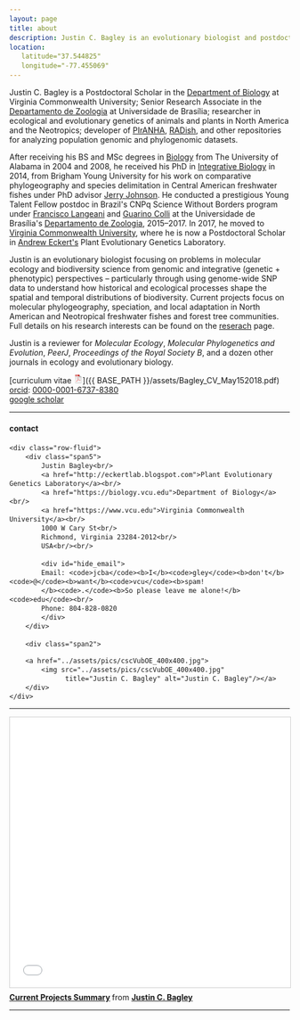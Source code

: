 ```yaml
---
layout: page
title: about
description: Justin C. Bagley is an evolutionary biologist and postdoctoral researcher at Virginia Commonwealth University interested in using and developing genetics-driven approaches (among others) and computational tools (bioinformatics scripts/pipelines) to understand processes shaping the diversity, distributions, and adaptive evolution of species through space and time. 
location:
   latitude="37.544825"
   longitude="-77.455069"
---
```


Justin C. Bagley is a Postdoctoral Scholar in the [Department of Biology](https://biology.vcu.edu)
at Virginia Commonwealth University; Senior Research Associate in the [Departamento de Zoologia](https://zoo.unb.br) 
at Universidade de Brasília; researcher in ecological and evolutionary genetics of animals
and plants in North America and the Neotropics; developer of [PIrANHA](https://github.com/justincbagley/PIrANHA), 
[RADish](https://github.com/justincbagley/RADish), and other repositories for analyzing population genomic
and phylogenomic datasets.

After receiving his BS and MSc degrees in [Biology](https://bsc.ua.edu) from The University of 
Alabama in 2004 and 2008, he received his PhD in [Integrative Biology](http://biology.byu.edu) 
in 2014, from Brigham Young University for his work on comparative phylogeography 
and species delimitation in Central American freshwater fishes under PhD advisor [Jerry Johnson](https://lifesciences.byu.edu/Directories/FacultyStaff/ctl/FacultyProfile/mid/5712/NetID/jbj59).
He conducted a prestigious Young Talent Fellow postdoc in Brazil's CNPq Science Without Borders 
program under [Francisco Langeani]() and [Guarino Colli](https://www.researchgate.net/profile/Guarino_Colli) 
at the Universidade de Brasília's [Departamento de Zoologia](https://zoo.unb.br), 2015&ndash;2017. 
In 2017, he moved to [Virginia Commonwealth University](https://www.vcu.edu), where he is now a 
Postdoctoral Scholar in [Andrew Eckert's](LINK) Plant Evolutionary Genetics Laboratory.

Justin is an evolutionary biologist focusing on problems in molecular ecology and biodiversity 
science from genomic and integrative (genetic + phenotypic) perspectives &ndash; particularly 
through using genome-wide SNP data to understand how historical and ecological processes 
shape the spatial and temporal distributions of biodiversity. Current projects focus on molecular 
phylogeography, speciation, and local adaptation in North American and Neotropical freshwater 
fishes and forest tree communities. Full details on his research interests can be found on the 
[reserach](../pages/research.html) page.

Justin is a reviewer for _Molecular Ecology_, _Molecular Phylogenetics and Evolution_, _PeerJ_, 
_Proceedings of the Royal Society B_, and a dozen other journals in ecology and evolutionary biology.

[curriculum vitae ![CV as pdf](icons16/pdf-icon.png)]({{ BASE_PATH }}/assets/Bagley_CV_May152018.pdf)<br/>
[orcid](https://orcid.org): [0000-0001-6737-8380](https://orcid.org/0000-0001-6737-8380)<br/>
[google scholar](https://scholar.google.com/citations?user=H9FM85AAAAAJ&hl=en&oi=ao)<br/>

---

<div class="container">
<h4><a name="contact"></a>contact</h4>

    <div class="row-fluid">
        <div class="span5">
            Justin Bagley<br/>
            <a href="http://eckertlab.blogspot.com">Plant Evolutionary Genetics Laboratory</a><br/>
            <a href="https://biology.vcu.edu">Department of Biology</a><br/>
            <a href="https://www.vcu.edu">Virginia Commonwealth University</a><br/>
            1000 W Cary St<br/>
            Richmond, Virginia 23284-2012<br/>
            USA<br/><br/>

            <div id="hide_email">
            Email: <code>jcba</code><b>I</b><code>gley</code><b>don't</b><code>@</code><b>want</b><code>vcu</code><b>spam!
            </b><code>.</code><b>So please leave me alone!</b><code>edu</code><br/>
            Phone: 804-828-0820
            </div>
        </div>

        <div class="span2">
<!--        <a href="../assets/pics/IMG_9435_crop1_shadowborder.jpg">
            <img src="../assets/pics/IMG_9435_crop1_shadowborder.jpg"
                  title="Justin C. Bagley" alt="Justin C. Bagley"/></a>
-->
        <a href="../assets/pics/cscVubOE_400x400.jpg">
            <img src="../assets/pics/cscVubOE_400x400.jpg"
                  title="Justin C. Bagley" alt="Justin C. Bagley"/></a>
        </div>
    </div>
</div>

---

<iframe src="//www.slideshare.net/slideshow/embed_code/key/ComxCAB9CevHkU" width="595" height="485" frameborder="0" marginwidth="0" marginheight="0" scrolling="no" style="border:1px solid #CCC; border-width:1px; margin-bottom:5px; max-width: 100%;" allowfullscreen> </iframe> <div style="margin-bottom:5px"> <strong> <a href="//www.slideshare.net/justinbagley/current-projects-summary" title="Current Projects Summary" target="_blank">Current Projects Summary</a> </strong> from <strong><a href="https://www.slideshare.net/justinbagley" target="_blank">Justin C. Bagley</a></strong> </div>

---
